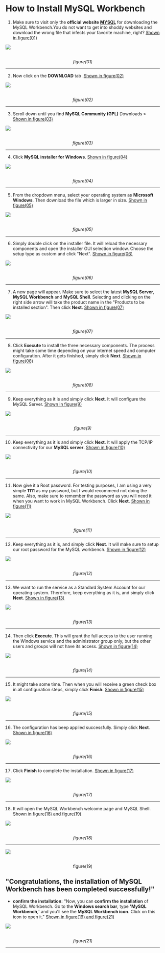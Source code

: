 #  How to Install MySQL Workbench

1. Make sure to visit only the **official website** **[MYSQL](https://www.mysql.com/products/workbench/)**
for downloading the MySQL Workbench.You do not want to get into shoddy websites and download the wrong file that infects your favorite machine, right? <ins>Shown in figure(01)</ins>
<img src="https://github.com/cyber-fanatic/ultimate-mysql-bootcamp/blob/main/00_getting_started/01_install_mysql_on_windows/images/Screenshot%20from%202024-05-09%2019-36-13.png">
<p align="center"><br><em>figure(01)</em></p>
<hr>

2.  Now click on the **DOWNLOAD** tab .<ins>Shown in figure(02)</ins>
<img  src="https://github.com/cyber-fanatic/ultimate-mysql-bootcamp/blob/main/00_getting_started/01_install_mysql_on_windows/images/Pasted%20image.png">
<p align="center"><br><em>figure(02)</em></p>
<hr>

3. Scroll down until you find **MySQL Community (GPL)**  Downloads » <ins>Shown in figure(03)</ins>
<img src="https://github.com/cyber-fanatic/ultimate-mysql-bootcamp/blob/main/00_getting_started/01_install_mysql_on_windows/images/Pasted%20image%201.png">
<p align="center"><br><em>figure(03)</em></p>
<hr>

4. Click **MySQL installer for Windows**. <ins>Shown in figure(04)</ins>
<img src="https://github.com/cyber-fanatic/ultimate-mysql-bootcamp/blob/main/00_getting_started/01_install_mysql_on_windows/images/Pasted%20image%202.png">
<p align="center"><br><em>figure(04)</em></p>
<hr>

5. From the dropdown menu, select your operating system as **Microsoft Windows**. Then download the file which is larger in size. <ins>Shown in figure(05)</ins>
<img src="https://github.com/cyber-fanatic/ultimate-mysql-bootcamp/blob/main/00_getting_started/01_install_mysql_on_windows/images/Pasted%20image%203.png">
<p align="center"><br><em>figure(05)</em></p>
<hr>

6. Simply double click on the installer file. It will reload the necessary components and open the installer GUI selection window. Choose the setup type as custom and click "Next". <ins>Shown in figure(06)</ins>
<img src="https://github.com/cyber-fanatic/ultimate-mysql-bootcamp/blob/main/00_getting_started/01_install_mysql_on_windows/images/Pasted%20image%205.png">
<p align="center"><br><em>figure(06)</em></p>
<hr>

7. A new page will appear. Make sure to select the latest **MySQL Server**, **MySQL Workbench** and **MySQL Shell**. Selecting and clicking on the right side arrow will take the product name in the "Products to be installed section". Then click **Next**. <ins>Shown in figure(07)</ins>
<img src="https://github.com/cyber-fanatic/ultimate-mysql-bootcamp/blob/main/00_getting_started/01_install_mysql_on_windows/images/Screenshot%20from%202024-05-09%2019-43-58.png">
<p align="center"><br><em>figure(07)</em></p>
<hr>

8. Click **Execute** to install the three necessary components. The process might take some time depending on your internet speed and computer configuration. After it gets finished, simply click **Next**. <ins>Shown in figure(08)</ins>
<img src="https://github.com/cyber-fanatic/ultimate-mysql-bootcamp/blob/main/00_getting_started/01_install_mysql_on_windows/images/Pasted image 10.png">
<p align="center"><br><em>figure(08)</em></p>
<hr>


9. Keep everything as it is and simply click **Next**. It will configure the MySQL Server. <ins>Shown in figure(9)</ins>
<img src="https://github.com/cyber-fanatic/ultimate-mysql-bootcamp/blob/main/00_getting_started/01_install_mysql_on_windows/images/Pasted image 12.png">
<p align="center"><br><em>figure(9)</em></p>
<hr>

10. Keep everything as it is and simply click **Next**. It will apply the TCP/IP connectivity for our **MySQL server**. <ins>Shown in figure(10)</ins>
<img src="https://github.com/cyber-fanatic/ultimate-mysql-bootcamp/blob/main/00_getting_started/01_install_mysql_on_windows/images/Pasted image 13.png">
<p align="center"><br><em>figure(10)</em></p>
<hr>

11. Now give it a Root password. For testing purposes, I am using a very simple **1111** as my password, but I would recommend not doing the same. Also, make sure to remember the password as you will need it when you want to work in MySQL Workbench. Click **Next**. <ins>Shown in figure(11)</ins>
<img src="https://github.com/cyber-fanatic/ultimate-mysql-bootcamp/blob/main/00_getting_started/01_install_mysql_on_windows/images/Pasted%20image%2014.png">
<p align="center"><br><em>figure(11)</em></p>
<hr>

12. Keep everything as it is, and simply click **Next**. It will make sure to setup our root password for the MySQL workbench. <ins>Shown in figure(12)</ins>
<img src="https://github.com/cyber-fanatic/ultimate-mysql-bootcamp/blob/main/00_getting_started/01_install_mysql_on_windows/images/Pasted%20image%2015.png">
<p align="center"><br><em>figure(12)</em></p>
<hr>

13. We want to run the service as a Standard System Account for our operating system. Therefore, keep everything as it is, and simply click **Next**. <ins>Shown in figure(13)</ins>
<img src="https://github.com/cyber-fanatic/ultimate-mysql-bootcamp/blob/main/00_getting_started/01_install_mysql_on_windows/images/Pasted%20image%2016.png">
<p align="center"><br><em>figure(13)</em></p>
<hr>

14. Then click **Execute**. This will grant the full access to the user running the Windows service and the administrator group only, but the other users and groups will not have its access. <ins>Shown in figure(14)</ins>
<img src="https://github.com/cyber-fanatic/ultimate-mysql-bootcamp/blob/main/00_getting_started/01_install_mysql_on_windows/images/Pasted%20image%2017.png">
<p align="center"><br><em>figure(14)</em></p>
<hr>

15. It might take some time. Then when you will receive a green check box in all configuration steps, simply click **Finish**. <ins>Shown in figure(15)</ins>
<img src="https://github.com/cyber-fanatic/ultimate-mysql-bootcamp/blob/main/00_getting_started/01_install_mysql_on_windows/Pasted%20image%2018.png">
<p align="center"><br><em>figure(15)</em></p>
<hr>

16. The configuration has beep applied successfully. Simply click **Next**. <ins>Shown in figure(16)</ins>
<img src="https://github.com/cyber-fanatic/ultimate-mysql-bootcamp/blob/main/00_getting_started/01_install_mysql_on_windows/images/Pasted%20image%2019.png">
<p align="center"><br><em>figure(16)</em></p>
<hr>

17. Click **Finish** to complete the installation. <ins>Shown in figure(17)</ins>
<img src="https://github.com/cyber-fanatic/ultimate-mysql-bootcamp/blob/main/00_getting_started/01_install_mysql_on_windows/images/Pasted%20image%2020.png">
<p align="center"><br><em>figure(17)</em></p>
<hr>

18. It will open the MySQL Workbench welcome page and MySQL Shell. <ins>Shown in figure(18) and figure(19)</ins>
<img src="https://github.com/cyber-fanatic/ultimate-mysql-bootcamp/blob/main/00_getting_started/01_install_mysql_on_windows/images/Pasted%20image%2021.png">
<p align="center"><br><em>figure(18)</em></p>
<hr>

<img src="https://github.com/cyber-fanatic/ultimate-mysql-bootcamp/blob/main/00_getting_started/01_install_mysql_on_windows/images/Pasted%20image%2022.png">
<p align="center"><br>figure(19)</em></p>


## "Congratulations, the installation of MySQL Workbench has been completed successfully!"
- **confirm the installation:**
  "Now, you can **confirm the installation** of MySQL Workbench. Go to the **Windows search bar**, type **'MySQL Workbench,'** and you'll see the **MySQL Workbench icon**. Click on this icon to open it." <ins>Shown in figure(19) and figure(21)</ins>

<img src="https://github.com/cyber-fanatic/ultimate-mysql-bootcamp/blob/main/00_getting_started/01_install_mysql_on_windows/images/Pasted%20image%2023.png">
<p align="center"><br><em>figure(21)</em></p>
<hr>
 
